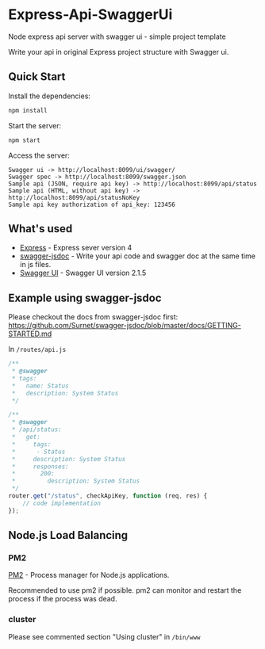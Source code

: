 # Express-Api-SwaggerUi

Node express api server with swagger ui - simple project template

Write your api in original Express project structure with Swagger ui.

## Quick Start

Install the dependencies:

```bash
npm install
```

Start the server:

```bash
npm start
```

Access the server:

```
Swagger ui -> http://localhost:8099/ui/swagger/
Swagger spec -> http://localhost:8099/swagger.json
Sample api (JSON, require api key) -> http://localhost:8099/api/status
Sample api (HTML, without api key) -> http://localhost:8099/api/statusNoKey
Sample api key authorization of api_key: 123456
```

## What's used

- [Express](https://github.com/expressjs/express) - Express sever version 4
- [swagger-jsdoc](https://github.com/Surnet/swagger-jsdoc) - Write your api code and swagger doc at the same time in js files.
- [Swagger UI](https://github.com/swagger-api/swagger-ui) - Swagger UI version 2.1.5

## Example using swagger-jsdoc

Please checkout the docs from swagger-jsdoc first: 
https://github.com/Surnet/swagger-jsdoc/blob/master/docs/GETTING-STARTED.md

In `/routes/api.js`

```javascript
/**
 * @swagger
 * tags:
 *   name: Status
 *   description: System Status
 */

/**
 * @swagger
 * /api/status:
 *   get:
 *     tags:
 *      - Status
 *     description: System Status
 *     responses:
 *       200:
 *         description: System Status
 */
router.get("/status", checkApiKey, function (req, res) {
    // code implementation
});
```

## Node.js Load Balancing

### PM2

[PM2](https://github.com/Unitech/pm2) - Process manager for Node.js applications.

Recommended to use pm2 if possible. pm2 can monitor and restart the process if the process was dead.

### cluster

Please see commented section "Using cluster" in `/bin/www`
